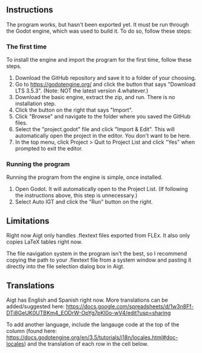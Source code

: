 ## Instructions

The program works, but hasn't been exported yet. It must be run through the Godot engine, which was used to build it. To do so, follow these steps:

### The first time

To install the engine and import the program for the first time, follow these steps.

1. Download the GitHub repository and save it to a folder of your choosing.
2. Go to https://godotengine.org/ and click the button that says "Download LTS 3.5.3". (Note: NOT the latest version 4.whatever.)
3. Download the basic engine, extract the zip, and run. There is no installation step.
5. Click the button on the right that says "Import".
6. Click "Browse" and navigate to the folder where you saved the GitHub files.
7. Select the "project.godot" file and click "Import & Edit". This will automatically open the project in the editor. You don't want to be here.
8. In the top menu, click Project > Quit to Project List and click "Yes" when prompted to exit the editor.

### Running the program

Running the program from the engine is simple, once installed.

1. Open Godot. It will automatically open to the Project List. (If following the instructions above, this step is unnecessary.)
2. Select Auto IGT and click the "Run" button on the right.

## Limitations

Right now Aigt only handles .flextext files exported from FLEx. It also only copies LaTeX tables right now.

The file navigation system in the program isn't the best, so I recommend copying the path to your .flextext file from a system window and pasting it directly into the file selection dialog box in Aigt.

## Translations

Aigt has English and Spanish right now. More translations can be added/suggested here: https://docs.google.com/spreadsheets/d/1w3n8Ff-DTi8GeUK0UTBKm4_EODrW-OpYg7pKl0o-wV4/edit?usp=sharing

To add another language, include the langauge code at the top of the column (found here: https://docs.godotengine.org/en/3.5/tutorials/i18n/locales.html#doc-locales) and the translation of each row in the cell below.
